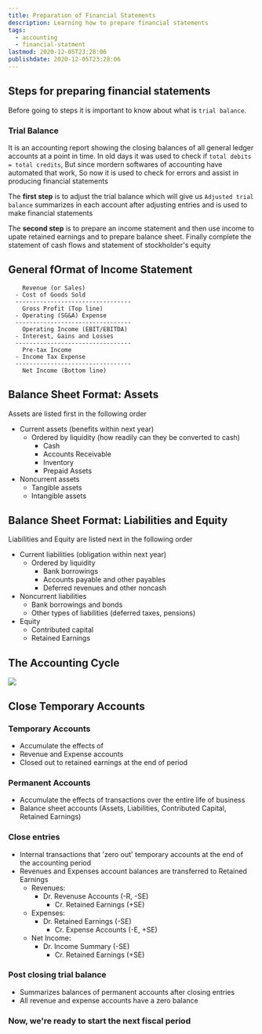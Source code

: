 ```yaml
---
title: Preparation of Financial Statements
description: Learning how to prepare financial statements
tags:
  - accounting
  - financial-statment
lastmod: 2020-12-05T23:28:06
publishdate: 2020-12-05T23:28:06
---
```


## Steps for preparing financial statements

Before going to steps it is important to know about what is `trial balance`.

### Trial Balance

It is an accounting report showing the closing balances of all general ledger accounts at a point in time. In old days it was used to check if `total debits = total credits`, But since mordern softwares of accounting have automated that work, So now it is used to check for errors and assist in producing financial statements

The **first step** is to adjust the trial balance which will give us `Adjusted trial balance` summarizes in each account after adjusting entries and is used to make financial statements

The **second step** is to prepare an income statement and then use income to upate retained earnings and to prepare balance sheet. Finally complete the statement of cash flows and statement of stockholder's equity

## General fOrmat of Income Statement

```
    Revenue (or Sales)
  - Cost of Goods Sold
  ---------------------------------
    Gross Profit (Top line)
  - Operating (SG&A) Expense
  ---------------------------------
    Operating Income (EBIT/EBITDA)
  - Interest, Gains and Losses
  ---------------------------------
    Pre-tax Income
  - Income Tax Expense
  ---------------------------------
    Net Income (Bottom line)
```

## Balance Sheet Format: Assets

Assets are listed first in the following order

- Current assets (benefits within next year)
  - Ordered by liquidity (how readily can they be converted to cash)
    - Cash
    - Accounts Receivable
    - Inventory
    - Prepaid Assets
- Noncurrent assets
  - Tangible assets
  - Intangible assets

## Balance Sheet Format: Liabilities and Equity

Liabilities and Equity are listed next in the following order

- Current liabilities (obligation within next year)
  - Ordered by liquidity
    - Bank borrowings
    - Accounts payable and other payables
    - Deferred revenues and other noncash
- Noncurrent liabilities
  - Bank borrowings and bonds
  - Other types of liabilities (deferred taxes, pensions)
- Equity
  - Contributed capital
  - Retained Earnings

## The Accounting Cycle

![](/perparation_of_financial_statement/img1.png)

## Close Temporary Accounts

### Temporary Accounts

- Accumulate the effects of
- Revenue and Expense accounts
- Closed out to retained earnings at the end of period

### Permanent Accounts

- Accumulate the effects of transactions over the entire life of business
- Balance sheet accounts (Assets, Liabilities, Contributed Capital, Retained Earnings)

### Close entries

- Internal transactions that 'zero out' temporary accounts at the end of the accounting period
- Revenues and Expenses account balances are transferred to Retained Earnings
  - Revenues:
    - Dr. Revenuse Accounts (-R, -SE)
      - Cr. Retained Earnings (+SE)
  - Expenses:
    - Dr. Retained Earnings (-SE)
      - Cr. Expense Accounts (-E, +SE)
  - Net Income:
    - Dr. Income Summary (-SE)
      - Cr. Retained Earnings (+SE)

### Post closing trial balance

- Summarizes balances of permanent accounts after closing entries
- All revenue and expense accounts have a zero balance

### Now, we're ready to start the next fiscal period
